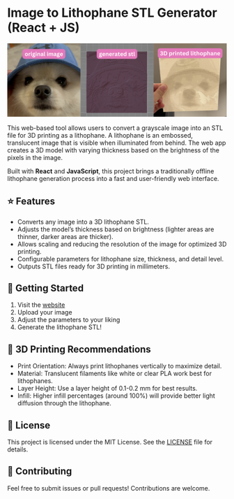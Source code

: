 # Image to Lithophane STL Generator (React + JS)

![Lithophane Example](lithophaneexample.png)

This web-based tool allows users to convert a grayscale image into an STL file for 3D printing as a lithophane. A lithophane is an embossed, translucent image that is visible when illuminated from behind. The web app creates a 3D model with varying thickness based on the brightness of the pixels in the image.

Built with **React** and **JavaScript**, this project brings a traditionally offline lithophane generation process into a fast and user-friendly web interface.

## ⭐ Features

- Converts any image into a 3D lithophane STL.
- Adjusts the model’s thickness based on brightness (lighter areas are thinner, darker areas are thicker).
- Allows scaling and reducing the resolution of the image for optimized 3D printing.
- Configurable parameters for lithophane size, thickness, and detail level.
- Outputs STL files ready for 3D printing in millimeters.

## 🚀 Getting Started

 1. Visit the [website](uijincho.github.io/lithophane-js)
 2. Upload your image
 3. Adjust the parameters to your liking
 4. Generate the lithophane STL!

## 🧮 3D Printing Recommendations
- Print Orientation: Always print lithophanes vertically to maximize detail.
- Material: Translucent filaments like white or clear PLA work best for lithophanes.
- Layer Height: Use a layer height of 0.1-0.2 mm for best results.
- Infill: Higher infill percentages (around 100%) will provide better light diffusion through the lithophane.

## 🧠 License
This project is licensed under the MIT License. See the [LICENSE](LICENSE) file for details.

## 📝 Contributing
Feel free to submit issues or pull requests! Contributions are welcome.
